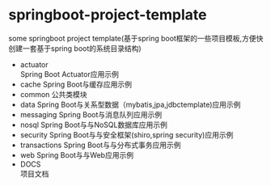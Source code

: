 springboot-project-template
===========================================================
some springboot project template(基于spring boot框架的一些项目模板,方便快创建一套基于spring boot的系统目录结构)  

- actuator  
Spring Boot Actuator应用示例
- cache 
Spring Boot与缓存应用示例
- common 
公共类模块
- data 
Spring Boot与关系型数据（mybatis,jpa,jdbctemplate)应用示例
- messaging 
Spring Boot与消息队列应用示例
- nosql 
Spring Boot与与NoSQL数据库应用示例
- security 
Spring Boot与与安全框架(shiro,spring security)应用示例
- transactions 
Spring Boot与与分布式事务应用示例
- web 
Spring Boot与与Web应用示例
- DOCS   
项目文档